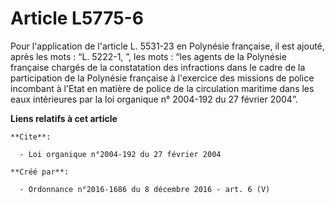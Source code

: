 # Article L5775-6

Pour l'application de l'article L. 5531-23 en Polynésie française, il est ajouté, après les mots : “L. 5222-1, ”, les mots :
“les agents de la Polynésie française chargés de la constatation des infractions dans le cadre de la participation de la
Polynésie française à l'exercice des missions de police incombant à l'Etat en matière de police de la circulation maritime
dans les eaux intérieures par la loi organique n° 2004-192 du 27 février 2004”.

**Liens relatifs à cet article**

	**Cite**:

	  - Loi organique n°2004-192 du 27 février 2004

	**Créé par**:

	  - Ordonnance n°2016-1686 du 8 décembre 2016 - art. 6 (V)
